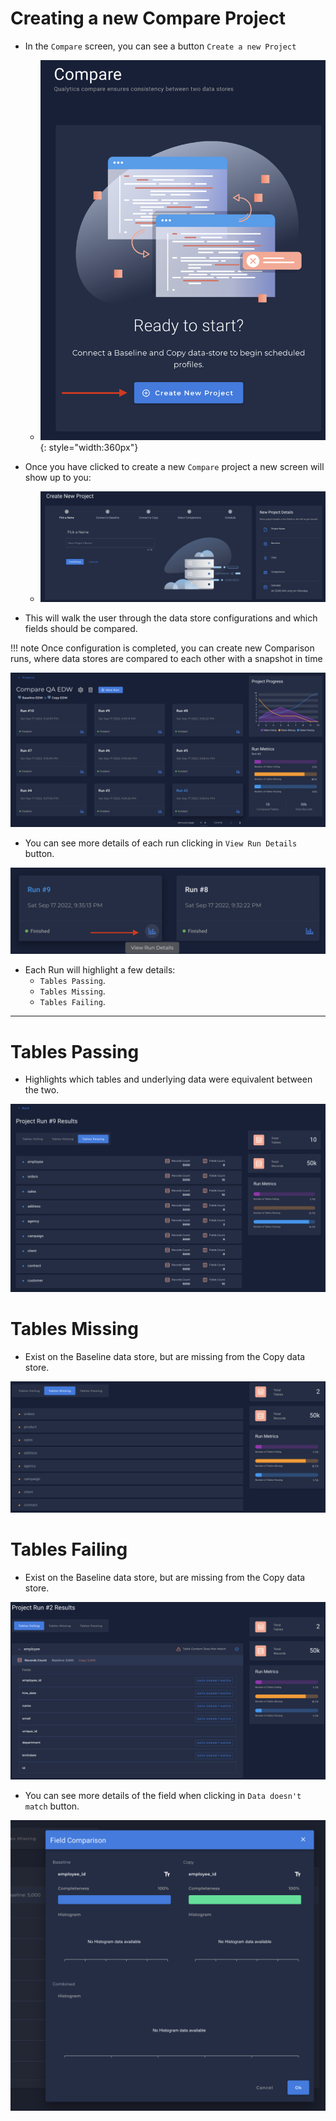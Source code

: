 
# Creating a new Compare Project

* In the `Compare` screen, you can see a button `Create a new Project`
    - ![Screenshot](../assets/compares/compare-init.png){: style="width:360px"}

* Once you have clicked to create a new `Compare` project a new screen will show up to you:
    - ![Screenshot](../assets/compares/create-new-compare-project.png)

* This will walk the user through the data store configurations and which fields should be compared. 

!!! note 
    Once configuration is completed, you can create new Comparison runs, where data stores are compared to each other with a snapshot in time

![Screenshot](../assets/compares/selected-compare-project.png)

* You can see more details of each run clicking in `View Run Details` button.

![Screenshot](../assets/compares/view-run-details.png)


* Each Run will highlight a few details:
    * `Tables Passing`.
    * `Tables Missing`.
    * `Tables Failing`.

---

# Tables Passing 

* Highlights which tables and underlying data were equivalent between the two.

![Screenshot](../assets/compares/tables-passing.png)

# Tables Missing

* Exist on the Baseline data store, but are missing from the Copy data store.

![Screenshot](../assets/compares/tables-missing.png)

# Tables Failing

* Exist on the Baseline data store, but are missing from the Copy data store.

![Screenshot](../assets/compares/tables-failing.png)

* You can see more details of the field when clicking in `Data doesn't match` button.

![Screenshot](../assets/compares/data-doesnt-match.png)